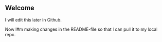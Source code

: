## Welcome

I will edit this later in Github.

Now I#m making changes in the README-file so that I can pull it to my local repo.
